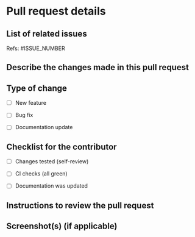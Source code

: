 # Pull request details

## List of related issues
Refs: #ISSUE_NUMBER


## Describe the changes made in this pull request


## Type of change

- [ ] New feature
- [ ] Bug fix
- [ ] Documentation update


## Checklist for the contributor

- [ ] Changes tested (self-review)
- [ ] CI checks (all green)
- [ ] Documentation was updated


## Instructions to review the pull request


## Screenshot(s) (if applicable)
